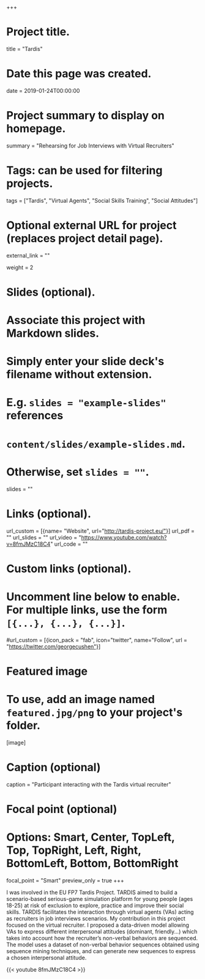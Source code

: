 +++
# Project title.
title = "Tardis"

# Date this page was created.
date = 2019-01-24T00:00:00

# Project summary to display on homepage.
summary = "Rehearsing for Job Interviews with Virtual Recruiters"

# Tags: can be used for filtering projects.
tags = ["Tardis", "Virtual Agents", "Social Skills Training", "Social Attitudes"]

# Optional external URL for project (replaces project detail page).
external_link = ""

weight = 2

# Slides (optional).
#   Associate this project with Markdown slides.
#   Simply enter your slide deck's filename without extension.
#   E.g. `slides = "example-slides"` references
#   `content/slides/example-slides.md`.
#   Otherwise, set `slides = ""`.
slides = ""

# Links (optional).
url_custom = [{name= "Website", url="http://tardis-project.eu/"}]
url_pdf = ""
url_slides = ""
url_video = "https://www.youtube.com/watch?v=8fmJMzC18C4"
url_code = ""

# Custom links (optional).
#   Uncomment line below to enable. For multiple links, use the form `[{...}, {...}, {...}]`.
#url_custom = [{icon_pack = "fab", icon="twitter", name="Follow", url = "https://twitter.com/georgecushen"}]

# Featured image
# To use, add an image named `featured.jpg/png` to your project's folder.
[image]
  # Caption (optional)
  caption = "Participant interacting with the Tardis virtual recruiter"

  # Focal point (optional)
  # Options: Smart, Center, TopLeft, Top, TopRight, Left, Right, BottomLeft, Bottom, BottomRight
  focal_point = "Smart"
  preview_only = true
+++

I was involved in the EU FP7 Tardis Project. TARDIS aimed to build a scenario-based serious-game simulation platform for young people (ages 18-25) at risk of exclusion to explore, practice and improve their social skills. TARDIS  facilitates the interaction through virtual agents (VAs) acting as recruiters in job interviews scenarios. My contribution in this project focused on the virtual recruiter. I proposed a data-driven model allowing VAs to express different interpersonal attitudes (dominant, friendly...) which takes into account how the recruiter’s non-verbal behaviors are sequenced. The model uses a dataset of non-verbal behavior sequences obtained using sequence mining techniques, and can generate new sequences to express a chosen interpersonal attitude.

{{< youtube 8fmJMzC18C4 >}}
